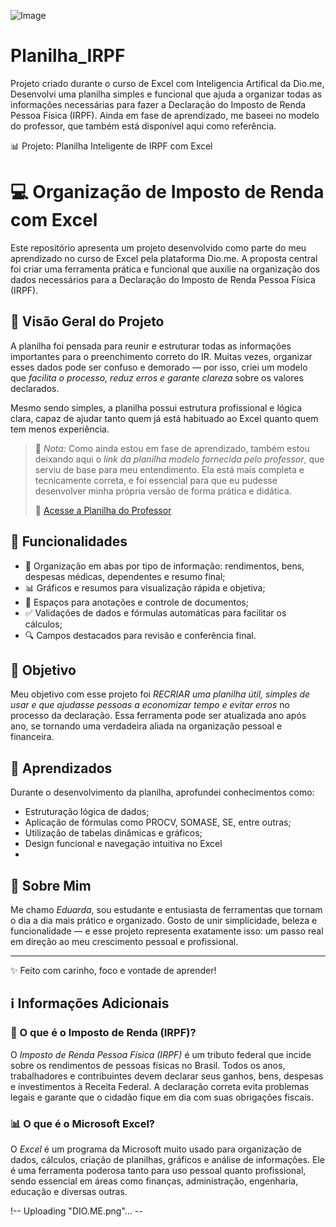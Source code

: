 ![Image](https://github.com/user-attachments/assets/126521cc-40f9-4d80-9995-b581d5e8b660)






# Planilha_IRPF
Projeto criado durante o curso de Excel com Inteligencia Artifical da Dio.me, Desenvolvi uma planilha simples e funcional que ajuda a organizar todas as informações necessárias para fazer a Declaração do Imposto de Renda Pessoa Física (IRPF). Ainda em fase de aprendizado, me baseei no modelo do professor, que também está disponível aqui como referência.


📊 Projeto: Planilha Inteligente de IRPF com Excel

# 💻 Organização de Imposto de Renda com Excel

Este repositório apresenta um projeto desenvolvido como parte do meu aprendizado no curso de Excel pela plataforma Dio.me. A proposta central foi criar uma ferramenta prática e funcional que auxilie na organização dos dados necessários para a Declaração do Imposto de Renda Pessoa Física (IRPF).

## 🌟 Visão Geral do Projeto

A planilha foi pensada para reunir e estruturar todas as informações importantes para o preenchimento correto do IR. Muitas vezes, organizar esses dados pode ser confuso e demorado — por isso, criei um modelo que *facilita o processo, reduz erros e garante clareza* sobre os valores declarados.

Mesmo sendo simples, a planilha possui estrutura profissional e lógica clara, capaz de ajudar tanto quem já está habituado ao Excel quanto quem tem menos experiência.

> 📝 *Nota:* Como ainda estou em fase de aprendizado, também estou deixando aqui o *link da planilha modelo fornecida pelo professor*, que serviu de base para meu entendimento. Ela está mais completa e tecnicamente correta, e foi essencial para que eu pudesse desenvolver minha própria versão de forma prática e didática.  
>  
> 🔗 [Acesse a Planilha do Professor](https://view.officeapps.live.com/op/view.aspx?src=https%3A%2F%2Fhermes.dio.me%2Ffiles%2Fassets%2F9b65e108-7ed6-456c-bb6b-e66827b322aa.xlsx&wdOrigin=BROWSELINK)

## 🧠 Funcionalidades

- 📂 Organização em abas por tipo de informação: rendimentos, bens, despesas médicas, dependentes e resumo final;
- 📊 Gráficos e resumos para visualização rápida e objetiva;
- 🧾 Espaços para anotações e controle de documentos;
- ✅ Validações de dados e fórmulas automáticas para facilitar os cálculos;
- 🔍 Campos destacados para revisão e conferência final.

## 🎯 Objetivo

Meu objetivo com esse projeto foi *RECRIAR uma planilha útil, simples de usar e que ajudasse pessoas a economizar tempo e evitar erros* no processo da declaração. Essa ferramenta pode ser atualizada ano após ano, se tornando uma verdadeira aliada na organização pessoal e financeira.

## 📘 Aprendizados

Durante o desenvolvimento da planilha, aprofundei conhecimentos como:

- Estruturação lógica de dados;
- Aplicação de fórmulas como PROCV, SOMASE, SE, entre outras;
- Utilização de tabelas dinâmicas e gráficos;
- Design funcional e navegação intuitiva no Excel
- 

## 💬 Sobre Mim

Me chamo *Eduarda*, sou estudante e entusiasta de ferramentas que tornam o dia a dia mais prático e organizado. Gosto de unir simplicidade, beleza e funcionalidade — e esse projeto representa exatamente isso: um passo real em direção ao meu crescimento pessoal e profissional.

---

✨ Feito com carinho, foco e vontade de aprender!




## ℹ️ Informações Adicionais

### 🧾 O que é o Imposto de Renda (IRPF)?

O *Imposto de Renda Pessoa Física (IRPF)* é um tributo federal que incide sobre os rendimentos de pessoas físicas no Brasil. Todos os anos, trabalhadores e contribuintes devem declarar seus ganhos, bens, despesas e investimentos à Receita Federal. A declaração correta evita problemas legais e garante que o cidadão fique em dia com suas obrigações fiscais.

### 📊 O que é o Microsoft Excel?

O *Excel* é um programa da Microsoft muito usado para organização de dados, cálculos, criação de planilhas, gráficos e análise de informações. Ele é uma ferramenta poderosa tanto para uso pessoal quanto profissional, sendo essencial em áreas como finanças, administração, engenharia, educação e diversas outras.


!-- Uploading "DIO.ME.png"... --

